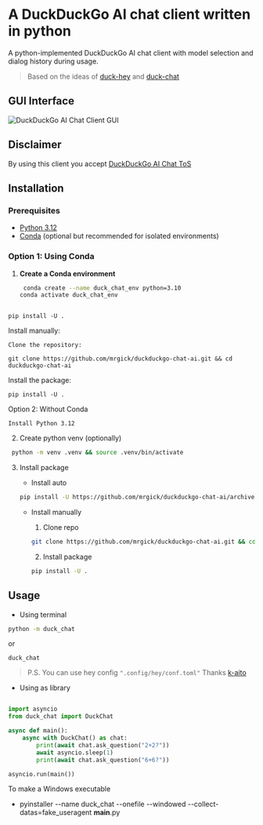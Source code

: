 # A DuckDuckGo AI chat client written in python

A python-implemented DuckDuckGo AI chat client with model selection and dialog history during usage.

> Based on the ideas of [duck-hey](https://github.com/b1ek/hey) and [duck-chat](https://github.com/mrgick/duck_chat)

## GUI Interface

![DuckDuckGo AI Chat Client GUI](images/guichat.png)

## Disclaimer

By using this client you accept [DuckDuckGo AI Chat ToS](https://duckduckgo.com/aichat/privacy-terms)

## Installation

### Prerequisites

- [Python 3.12](https://www.python.org/downloads/)
- [Conda](https://docs.conda.io/en/latest/miniconda.html) (optional but recommended for isolated environments)

### Option 1: Using Conda

1. **Create a Conda environment**

   ```bash
    conda create --name duck_chat_env python=3.10
   conda activate duck_chat_env
   ```

   ```

   ```

``pip install -U .``

Install manually:

    Clone the repository:

``git clone https://github.com/mrgick/duckduckgo-chat-ai.git && cd duckduckgo-chat-ai``

Install the package:

``pip install -U .``

Option 2: Without Conda

    Install Python 3.12

2. Create python venv (optionally)

```bash
 python -m venv .venv && source .venv/bin/activate
```

3. Install package

   - Install auto

   ```bash
   pip install -U https://github.com/mrgick/duckduckgo-chat-ai/archive/master.zip
   ```

   - Install manually

     1. Clone repo

     ```bash
     git clone https://github.com/mrgick/duckduckgo-chat-ai.git && cd duckduckgo-chat-ai
     ```

     2. Install package

     ```bash
     pip install -U .
     ```

## Usage

- Using terminal

```bash
python -m duck_chat
```

or

```
duck_chat
```

> P.S. You can use hey config ``".config/hey/conf.toml"`` Thanks [k-aito](https://github.com/mrgick/duckduckgo-chat-ai/pull/1)

- Using as library

```py

import asyncio
from duck_chat import DuckChat

async def main():
    async with DuckChat() as chat:
        print(await chat.ask_question("2+2?"))
        await asyncio.sleep(1)
        print(await chat.ask_question("6+6?"))

asyncio.run(main())

```

To make a Windows executable

- pyinstaller --name duck_chat --onefile --windowed --collect-datas=fake_useragent __main__.py
